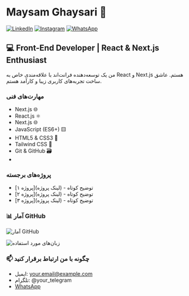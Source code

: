 # Maysam Ghaysari 👋

[![LinkedIn](https://img.shields.io/badge/LinkedIn-0077B5?style=for-the-badge&logo=linkedin&logoColor=white)](https://www.linkedin.com/in/your-profile)
[![Instagram](https://img.shields.io/badge/Instagram-E4405F?style=for-the-badge&logo=instagram&logoColor=white)](https://www.instagram.com/maysam_qaysari)
[![WhatsApp](https://img.shields.io/badge/WhatsApp-25D366?style=for-the-badge&logo=whatsapp&logoColor=white)](https://wa.me/message/3YSFOXYMOEFXN1)

## 💻 Front-End Developer | React & Next.js Enthusiast

من یک توسعه‌دهنده فرانت‌اند با علاقه‌مندی خاص به React و Next.js هستم. عاشق ساخت تجربه‌های کاربری زیبا و کارآمد هستم.

### مهارت‌های فنی
- Next.js 🌐
- React.js ⚛️
- Next.js 🌐
- JavaScript (ES6+) 🟨
- HTML5 & CSS3 🎨
- Tailwind CSS 🍃
- Git & GitHub 🗃️
- 

### پروژه‌های برجسته
- [پروژه ۱](لینک پروژه) - توضیح کوتاه
- [پروژه ۲](لینک پروژه) - توضیح کوتاه
- [پروژه ۳](لینک پروژه) - توضیح کوتاه

### 📊 آمار GitHub
![آمار GitHub](https://github-readme-stats.vercel.app/api?username=Maysam-Ghaysari&show_icons=true&theme=radical)

![زبان‌های مورد استفاده](https://github-readme-stats.vercel.app/api/top-langs/?username=Maysam-Ghaysari&layout=compact&theme=radical)

### 📫 چگونه با من ارتباط برقرار کنید
- ایمیل: your.email@example.com
- تلگرام: @your_telegram
- [WhatsApp](https://wa.me/message/3YSFOXYMOEFXN1)
<!---
Maysam-Ghaysari/Maysam-Ghaysari is a ✨ special ✨ repository because its `README.md` (this file) appears on your GitHub profile.
You can click the Preview link to take a look at your changes.
--->
